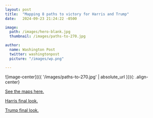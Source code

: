 ```yaml
---
layout: post
title:  "Mapping 8 paths to victory for Harris and Trump"
date:   2024-09-23 21:24:22 -0500

image:
  path: /images/hero-blank.jpg
  thumbnail: /images/paths-to-270.jpg

author:
  name: Washington Post
  twitter: washingtonpost
  picture: "/images/wp.png"

---
```


![image-center]({{ '/images/paths-to-270.jpg' | absolute_url }}){: .align-center}

[See the maps here.][project-link]

[Harris final look.][project-link-harris]

[Trump final look.][project-link-trump]

<!-- ![no-alignment]({{ '/images/redistricting-texas.jpg' | absolute_url }}){: .align-right} -->

[project-link]: https://www.washingtonpost.com/politics/2024/09/23/harris-trump-president-election-2024-maps/

[project-link-harris]: https://www.washingtonpost.com/elections/2024/11/04/can-harris-win-election/

[project-link-trump]: https://www.washingtonpost.com/politics/2024/11/04/can-trump-win-election/
